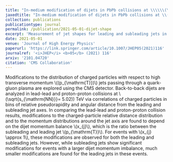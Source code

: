 ```yaml
---
title: "In-medium modification of dijets in PbPb collisions at \\\\\\(\\sqrt{s_{\\mathrm{NN}}} = 5.02 \\\\\\) TeV"
jaxedtitle: "In-medium modification of dijets in PbPb collisions at \\(\\sqrt{s_{\\mathrm{NN}}} = \\) 5.02 TeV"
collection: publications
publicationtype: journal
permalink: /publication/2021-05-01-dijet-shape
excerpt: 'Measurement of jet shapes for leading and subleading jets in dijet events as a function of \\(x_{j}\\).'
date: 2021-05-01
venue: 'Journal of High Energy Physics'
paperurl: 'https://link.springer.com/article/10.1007/JHEP05(2021)116'
journalref: '<i>JHEP</i> <b>05</b> (2021) 116'
arxiv: '2101.04720'
citation: 'CMS Collaboration'
---
```


Modifications to the distribution of charged particles with respect to high transverse momentum \\((p_{\mathrm{T}})\\) jets passing through a quark-gluon plasma are explored using the CMS detector. Back-to-back dijets are analyzed in lead-lead and proton-proton collisions at \\(\sqrt{s_{\mathrm{NN}}}= 5.02\)) TeV via correlations of charged particles in bins of relative pseudorapidity and angular distance from the leading and subleading jet axes. In comparing the lead-lead and proton-proton collision results, modifications to the charged-particle relative distance distribution and to the momentum distributions around the jet axis are found to depend on the dijet momentum balance \\(x_{j}\\), which is the ratio between the subleading and leading jet \\(p_{\mathrm{T}}\\). For events with \\(x_{j} \approx 1\\), these modifications are observed for both the leading and subleading jets. However, while subleading jets show significant modifications for events with a larger dijet momentum imbalance, much smaller modifications are found for the leading jets in these events.
